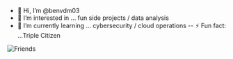 - 👋 Hi, I’m @benvdm03
- 👀 I’m interested in ... fun side projects / data analysis
- 🌱 I’m currently learning ... cybersecurity / cloud operations
-- ⚡ Fun fact: ...Triple Citizen


![Friends](https://drive.google.com/thumbnail?id=14y-j9hI_v05MPj8c3WR5eQLTCliAZoC-)

<!---
benvdm03/benvdm03 is a ✨ special ✨ repository because its `README.md` (this file) appears on your GitHub profile.
You can click the Preview link to take a look at your changes.
--->
